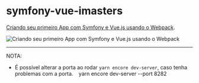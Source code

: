 # symfony-vue-imasters
[Criando seu primeiro App com Symfony e Vue.js usando o Webpack](https://imasters.com.br/php/criando-seu-primeiro-app-com-symfony-e-vue-js-usando-o-webpack).

![Criando seu primeiro App com Symfony e Vue.js usando o Webpack](https://i.imgur.com/RnJC3zC.jpg)

----

NOTA:
* É possível alterar a porta ao rodar `yarn encore dev-server`, caso tenha problemas com a porta.
`` ``
yarn encore dev-server --port 8282
`` ``
